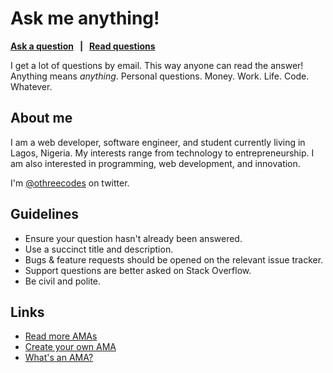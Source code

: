# Ask me anything!

**[Ask a question](../../issues/new) &nbsp; | &nbsp; [Read questions](../../issues?utf8=%E2%9C%93&q=is%3Aissue%20is%3Aclosed%20sort%3Aupdated-desc%20-label%3Ahidden)**

I get a lot of questions by email. This way anyone can read the answer! Anything means *anything*. Personal questions. Money. Work. Life. Code. Whatever.

## About me
I am a web developer, software engineer, and student currently living in Lagos, Nigeria. My interests range from technology to entrepreneurship. I am also interested in programming, web development, and innovation.



I'm [@othreecodes](https://www.twitter.com/othreecodes) on twitter.

## Guidelines

- Ensure your question hasn't already been answered.
- Use a succinct title and description.
- Bugs & feature requests should be opened on the relevant issue tracker.
- Support questions are better asked on Stack Overflow.
- Be civil and polite.

## Links

- [Read more AMAs](https://github.com/sindresorhus/amas)
- [Create your own AMA](https://github.com/sindresorhus/amas/blob/master/create-ama.md)
- [What's an AMA?](https://en.wikipedia.org/wiki/Reddit#IAmA_and_AMA)
